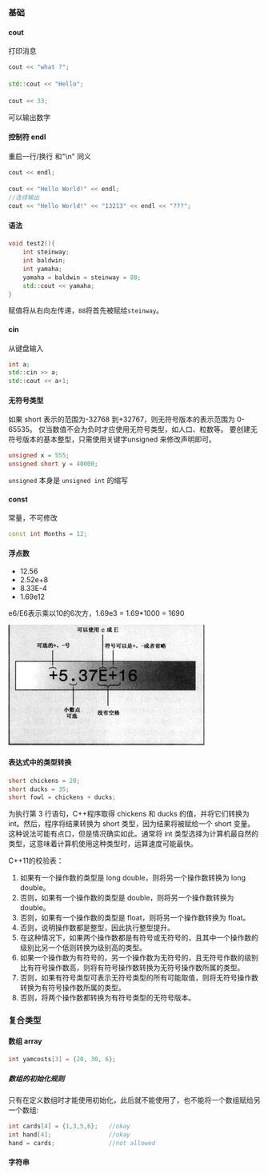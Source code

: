 ### 基础

#### cout
打印消息
```c++
cout << "what ?";

std::cout << "Hello";

cout << 33;
```
可以输出数字
#### 控制符 endl
重启一行/换行  和"\n" 同义
```c++
cout << endl;

cout << "Hello World!" << endl;
//连续输出
cout << "Hello World!" << "13213" << endl << "???";
```

#### 语法
```c++
void test2(){
    int steinway;
    int baldwin;
    int yamaha;
    yamaha = baldwin = steinway = 88;
    std::cout << yamaha;
}
```
赋值将从右向左传递，`88`将首先被赋给`steinway`。

#### cin
从键盘输入
```c++
int a;
std::cin >> a;
std::cout << a+1;
```

#### 无符号类型
如果 short 表示的范围为-32768 到+32767，则无符号版本的表示范围为 0-65535。
仅当数值不会为负时才应使用无符号类型，如人口、粒数等。
要创建无符号版本的基本整型，只需使用关键字unsigned 来修改声明即可。
```c++
unsigned x = 555;
unsigned short y = 40000;
```
`unsigned` 本身是 `unsigned int` 的缩写

#### const
常量，不可修改
```c++
const int Months = 12;
```

#### 浮点数
* 12.56
* 2.52e+8
* 8.33E-4
* 1.69e12

e6/E6表示乘以10的6次方，1.69e3 = 1.69*1000 = 1690

![E表示法](img/E.png)

#### 表达式中的类型转换

```c++
short chickens = 20;
short ducks = 35;
short fowl = chickens + ducks;
```
为执行第 3 行语句，C++程序取得 chickens 和 ducks 的值，并将它们转换为 int。然后，程序将结果转换为 short 类型，因为结果将被赋给一个 short 变量。这种说法可能有点口，但是情况确实如此。通常将 int 类型选择为计算机最自然的类型，这意味着计算机使用这种类型时，运算速度可能最快。

C++11的校验表：
1. 如果有一个操作数的类型是 long double，则将另一个操作数转换为 long double。
2. 否则，如果有一个操作数的类型是 double，则将另一个操作数转换为 double。
3. 否则，如果有一个操作数的类型是 float，则将另一个操作数转换为 float。
4. 否则，说明操作数都是整型，因此执行整型提升。
5. 在这种情况下，如果两个操作数都是有符号或无符号的，且其中一个操作数的级别比另一个低则转换为级别高的类型。
6. 如果一个操作数为有符号的，另一个操作数为无符号的，且无符号作数的级别比有符号操作数高，则将有符号操作数转换为无符号操作数所属的类型。
7. 否则，如果有符号类型可表示无符号类型的所有可能取值，则将无符号操作数转换为有符号操作数所属的类型。
8. 否则，将两个操作数都转换为有符号类型的无符号版本。

### 复合类型

#### 数组 array

```c++
int yamcosts[3] = {20, 30, 6};
```

##### 数组的初始化规则
只有在定义数组时才能使用初始化，此后就不能使用了，也不能将一个数组赋给另一个数组:
```c++
int cards[4] = {1,3,5,6};   //okay
int hand[4];                //okay
hand = cards;               //not allowed
```

#### 字符串
